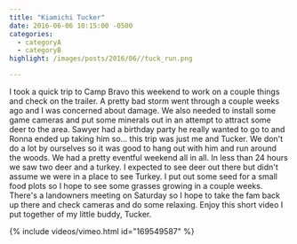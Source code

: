 ```yaml
---
title: "Kiamichi Tucker"
date: 2016-06-06 10:15:00 -0500
categories:
  - categoryA
  - categoryB
highlight: /images/posts/2016/06//tuck_run.png

---
```

I took a quick trip to Camp Bravo this weekend to work on a couple things and check on the trailer. A pretty bad storm went through a couple weeks ago and I was concerned about damage. We also needed to install some game cameras and put some minerals out in an attempt to attract some deer to the area. Sawyer had a birthday party he really wanted to go to and Ronna ended up taking him so...<!--more--> this trip was just me and Tucker. We don't do a lot by ourselves so it was good to hang out with him and run around the woods. We had a pretty eventful weekend all in all. In less than 24 hours we saw two deer and a turkey. I expected to see deer out there but didn't assume we were in a place to see Turkey. I put out some seed for a small food plots so I hope to see some grasses growing in a couple weeks. There's a landowners meeting on Saturday so I hope to take the fam back up there and check cameras and do some relaxing. Enjoy this short video I put together of my little buddy, Tucker.

{% include videos/vimeo.html id="169549587" %}
